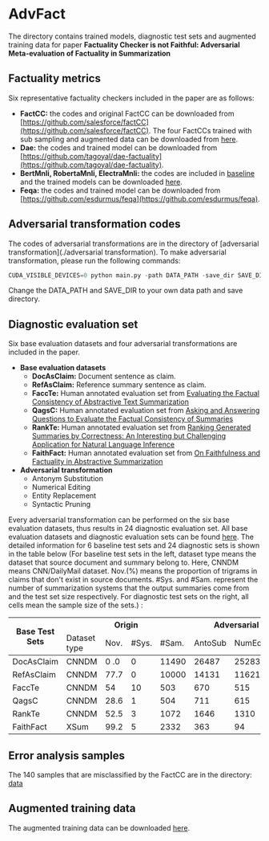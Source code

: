 # AdvFact
The directory contains trained models, diagnostic test sets and augmented training data for paper **Factuality Checker is not Faithful: Adversarial Meta-evaluation of Factuality in Summarization**

## Factuality metrics
Six representative factuality checkers included in the paper are as follows: 
* **FactCC:** the codes and original FactCC can be downloaded from [https://github.com/salesforce/factCC](https://github.com/salesforce/factCC). The four FactCCs trained with sub sampling and augmented data can be downloaded from [here](https://drive.google.com/drive/u/1/folders/1wg9jHrO90_t85ymRFBi7l6o4U7_fij_s).
* **Dae:** the codes and trained model can be downloaded from [https://github.com/tagoyal/dae-factuality](https://github.com/tagoyal/dae-factuality).
* **BertMnli, RobertaMnli, ElectraMnli:** the codes are included in [baseline](./baseline) and the trained models can be downloaded [here](https://drive.google.com/drive/u/1/folders/1wg9jHrO90_t85ymRFBi7l6o4U7_fij_s).
* **Feqa:** the codes and trained model can be downloaded from [https://github.com/esdurmus/feqa](https://github.com/esdurmus/feqa).


## Adversarial transformation codes
The codes of adversarial transformations are in the directory of [adversarial transformation](./adversarial transformation). To make adversarial transformation, please run the following commands:
```python
CUDA_VISIBLE_DEVICES=0 python main.py -path DATA_PATH -save_dir SAVE_DIR -trans_type all
```
Change the DATA_PATH and SAVE_DIR to your own data path and save directory.

## Diagnostic evaluation set
Six base evaluation datasets and four adversarial transformations are included in the paper.
* **Base evaluation datasets**
    - **DocAsClaim:** Document sentence as claim.
    - **RefAsClaim:** Reference summary sentence as claim.
    - **FaccTe:** Human annotated evaluation set from [Evaluating the Factual Consistency of Abstractive Text Summarization](https://www.aclweb.org/anthology/2020.emnlp-main.750.pdf)
    - **QagsC:** Human annotated evaluation set from [Asking and Answering Questions to Evaluate the Factual Consistency of Summaries](https://www.aclweb.org/anthology/2020.acl-main.450.pdf)
    - **RankTe:** Human annotated evaluation set from [Ranking Generated Summaries by Correctness: An Interesting but Challenging Application for Natural Language Inference](https://www.aclweb.org/anthology/P19-1213.pdf)
    - **FaithFact:** Human annotated evaluation set from [On Faithfulness and Factuality in Abstractive Summarization](https://www.aclweb.org/anthology/2020.acl-main.173.pdf)
* **Adversarial transformation**
    - Antonym Substitution
    - Numerical Editing
    - Entity Replacement
    - Syntactic Pruning

Every adversarial transformation can be performed on the six base evaluation datasets, thus results in 24 diagnostic evaluation set. All base evaluation datasets and diagnostic evaluation sets can be found [here](https://drive.google.com/drive/u/1/folders/1inYZnSkxj1JfgHHpR2OjfNXpT-SFc24p). The detailed information for 6 baseline test sets and 24 diagnostic sets is shown in the table below (For baseline test sets in the left, dataset type means the dataset that source document and summary belong to. Here, CNNDM means CNN/DailyMail dataset. Nov.(%) means the proportion of trigrams in claims that don't exist in source documents. #Sys. and #Sam. represent the number of summarization systems that the output summaries come from and the test set size respectively. For diagnostic test sets on the right, all cells mean the sample size of the sets.) :
<table class="tg">
<thead>
  <tr>
    <th class="tg-c3ow" rowspan="2">Base Test Sets</th>
    <th class="tg-c3ow" colspan="4">Origin</th>
    <th class="tg-c3ow" colspan="4">Adversarial   Transformation</th>
  </tr>
  <tr>
    <td class="tg-c3ow">Dataset type</td>
    <td class="tg-c3ow">Nov.</td>
    <td class="tg-c3ow">#Sys.</td>
    <td class="tg-c3ow">#Sam.</td>
    <td class="tg-c3ow">AntoSub</td>
    <td class="tg-c3ow">NumEdit</td>
    <td class="tg-c3ow">EntRep</td>
    <td class="tg-c3ow">SynPrun</td>
  </tr>
</thead>
<tbody>
  <tr>
    <td class="tg-0pky">DocAsClaim</td>
    <td class="tg-c3ow">CNNDM </td>
    <td class="tg-c3ow">0 .0 </td>
    <td class="tg-c3ow">0</td>
    <td class="tg-c3ow">11490</td>
    <td class="tg-c3ow">26487</td>
    <td class="tg-c3ow">25283</td>
    <td class="tg-c3ow">6816</td>
    <td class="tg-c3ow">9533</td>
  </tr>
  <tr>
    <td class="tg-0pky">RefAsClaim</td>
    <td class="tg-c3ow">CNNDM </td>
    <td class="tg-c3ow">77.7</td>
    <td class="tg-c3ow">0</td>
    <td class="tg-c3ow">10000</td>
    <td class="tg-c3ow">14131</td>
    <td class="tg-c3ow">11621</td>
    <td class="tg-c3ow">28758</td>
    <td class="tg-c3ow">4572</td>
  </tr>
  <tr>
    <td class="tg-0pky">FaccTe</td>
    <td class="tg-c3ow">CNNDM </td>
    <td class="tg-c3ow">54</td>
    <td class="tg-c3ow">10</td>
    <td class="tg-c3ow">503</td>
    <td class="tg-c3ow">670</td>
    <td class="tg-c3ow">515</td>
    <td class="tg-c3ow">440</td>
    <td class="tg-c3ow">245</td>
  </tr>
  <tr>
    <td class="tg-0pky">QagsC</td>
    <td class="tg-c3ow">CNNDM </td>
    <td class="tg-c3ow">28.6</td>
    <td class="tg-c3ow">1</td>
    <td class="tg-c3ow">504</td>
    <td class="tg-c3ow">711</td>
    <td class="tg-c3ow">615</td>
    <td class="tg-c3ow">539</td>
    <td class="tg-c3ow">351</td>
  </tr>
  <tr>
    <td class="tg-0pky">RankTe</td>
    <td class="tg-c3ow">CNNDM </td>
    <td class="tg-c3ow">52.5</td>
    <td class="tg-c3ow">3</td>
    <td class="tg-c3ow">1072</td>
    <td class="tg-c3ow">1646</td>
    <td class="tg-c3ow">1310</td>
    <td class="tg-c3ow">767</td>
    <td class="tg-c3ow">540</td>
  </tr>
  <tr>
    <td class="tg-0pky">FaithFact</td>
    <td class="tg-c3ow">XSum</td>
    <td class="tg-c3ow">99.2</td>
    <td class="tg-c3ow">5</td>
    <td class="tg-c3ow">2332</td>
    <td class="tg-c3ow">363</td>
    <td class="tg-c3ow">94</td>
    <td class="tg-c3ow">114</td>
    <td class="tg-c3ow">118</td>
  </tr>
</tbody>
</table>

## Error analysis samples
The 140 samples that are misclassified by the FactCC are in the directory: [data](./data)

## Augmented training data
The augmented training data can be downloaded [here](https://drive.google.com/drive/u/1/folders/1lrqfrubEhRECjHM9SooeGABJ4-FW5bAR).


